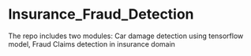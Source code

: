 # Insurance_Fraud_Detection
The repo includes two modules: Car damage detection using tensorflow model, Fraud Claims detection in insurance domain
